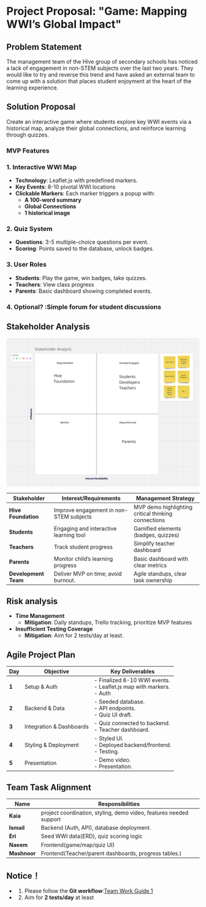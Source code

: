 # Project Proposal: "Game: Mapping WWI’s Global Impact"  


## Problem Statement
The management team of the Hive group of secondary schools has noticed a lack of engagement in non-STEM subjects over the last two years. They would like to try and reverse this trend and have asked an external team to come up with a solution that places student enjoyment at the heart of the learning experience.

## Solution Proposal
 Create an interactive game where students explore key WWI events via a historical map, analyze their global connections, and reinforce learning through quizzes.  


### MVP Features  
### 1. Interactive WWI Map
- **Technology**: Leaflet.js with predefined markers.  
- **Key Events**: 8-10 pivotal WWI locations
- **Clickable Markers**: Each marker triggers a popup with:  
    - **A 100-word summary** 
    - **Global Connections** 
    - **1 historical image**

### 2. Quiz System
- **Questions**: 3-5 multiple-choice questions per event.
- **Scoring**: Points saved to the database, unlock badges.

### 3. User Roles  
- **Students**: Play the game, win badges, take quizzes.  
- **Teachers**: View class progress
- **Parents**: Basic dashboard showing completed events.  

### 4. Optional? :Simple forum for student discussions
 





## Stakeholder Analysis  

<img src="./Assets/Stakeholder analysis.png">

| **Stakeholder**       | **Interest/Requirements**                                            | **Management Strategy**                                                                 |
|------------------------|-------------------------------------------------------------------------------------------|-----------------------------------------------------------------------------------------|
| **Hive Foundation**    | Improve engagement in non-STEM subjects                 | MVP demo highlighting critical thinking connections              |
| **Students**           | Engaging and interactive learning tool                         | Gamified elements (badges, quizzes)       |
| **Teachers**           | Track student progress                            | Simplify teacher dashboard                           |
| **Parents**            | Monitor child’s learning progress                             | Basic dashboard with clear metrics               |
| **Development Team**   | Deliver MVP on time; avoid burnout.                                                       | Agile standups, clear task ownership         |


## Risk analysis
  - **Time Management**
    - **Mitigation**: Daily standups, Trello tracking, prioritize MVP features
  - **Insufficient Testing Coverage**
    - **Mitigation**: Aim for 2 tests/day at least.


## Agile Project Plan 

| **Day** | **Objective**                          | **Key Deliverables**                                                                 |  
|---------|----------------------------------------|-------------------------------------------------------------------------------------|  
| **1**   | Setup & Auth                           | - Finalized 8-10 WWI events.<br>- Leaflet.js map with markers.<br>- Auth     |  
| **2**   | Backend & Data                         | - Seeded database.<br>- API endpoints.<br>- Quiz UI draft. |  
| **3**   | Integration & Dashboards               | - Quiz connected to backend.<br>- Teacher dashboard.|  
| **4**   | Styling & Deployment                   | - Styled UI.<br>- Deployed backend/frontend.<br>- Testing.       |  
| **5**   | Presentation                           | - Demo video.<br>- Presentation.                         |  


## Team Task Alignment  
| **Name** | **Responsibilities**                                  |  
|------------|-------------------------------------------------------|  
| **Kaia**   | project coordination, styling, demo video, features needed support      |  
| **Ismail** | Backend (Auth, API), database deployment.              |  
| **Eri** | Seed WWI data(ERD), quiz scoring logic          |  
| **Naeem**    | Frontend(game/map/quiz UI)       |  
| **Mashnoor**  | Frontend(Teacher/parent dashboards, progress tables.)         |  



## Notice！

- 1. Please follow the **Git workflow**:[Team Work Guide 1](./Assets/Team%20Work%20Guide%201.md)
- 2. Aim for **2 tests/day** at least